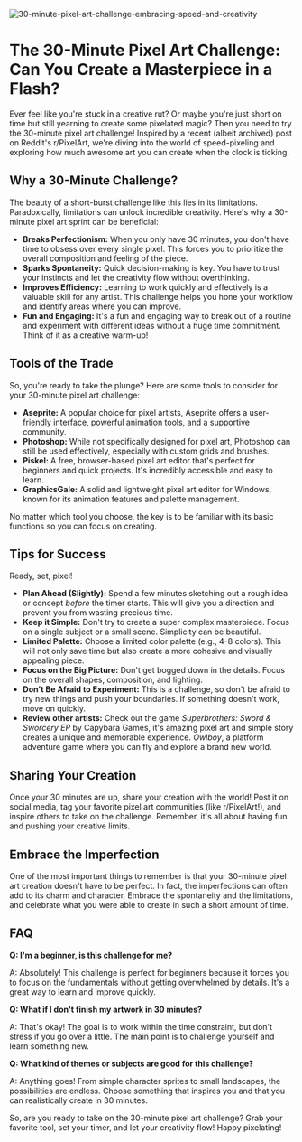 ![30-minute-pixel-art-challenge-embracing-speed-and-creativity](https://images.pexels.com/photos/19153152/pexels-photo-19153152.jpeg?auto=compress&cs=tinysrgb&fit=crop&h=627&w=1200)

# The 30-Minute Pixel Art Challenge: Can You Create a Masterpiece in a Flash?

Ever feel like you're stuck in a creative rut? Or maybe you're just short on time but still yearning to create some pixelated magic? Then you need to try the 30-minute pixel art challenge! Inspired by a recent (albeit archived) post on Reddit's r/PixelArt, we're diving into the world of speed-pixeling and exploring how much awesome art you can create when the clock is ticking.

## Why a 30-Minute Challenge?

The beauty of a short-burst challenge like this lies in its limitations. Paradoxically, limitations can unlock incredible creativity. Here's why a 30-minute pixel art sprint can be beneficial:

*   **Breaks Perfectionism:** When you only have 30 minutes, you don't have time to obsess over every single pixel. This forces you to prioritize the overall composition and feeling of the piece.
*   **Sparks Spontaneity:** Quick decision-making is key. You have to trust your instincts and let the creativity flow without overthinking.
*   **Improves Efficiency:** Learning to work quickly and effectively is a valuable skill for any artist. This challenge helps you hone your workflow and identify areas where you can improve.
*   **Fun and Engaging:** It's a fun and engaging way to break out of a routine and experiment with different ideas without a huge time commitment. Think of it as a creative warm-up!

## Tools of the Trade

So, you're ready to take the plunge? Here are some tools to consider for your 30-minute pixel art challenge:

*   **Aseprite:** A popular choice for pixel artists, Aseprite offers a user-friendly interface, powerful animation tools, and a supportive community. 
*   **Photoshop:** While not specifically designed for pixel art, Photoshop can still be used effectively, especially with custom grids and brushes.
*   **Piskel:** A free, browser-based pixel art editor that's perfect for beginners and quick projects. It's incredibly accessible and easy to learn.
*   **GraphicsGale:** A solid and lightweight pixel art editor for Windows, known for its animation features and palette management. 

No matter which tool you choose, the key is to be familiar with its basic functions so you can focus on creating.

## Tips for Success

Ready, set, pixel!

*   **Plan Ahead (Slightly):** Spend a few minutes sketching out a rough idea or concept *before* the timer starts. This will give you a direction and prevent you from wasting precious time.
*   **Keep it Simple:** Don't try to create a super complex masterpiece. Focus on a single subject or a small scene. Simplicity can be beautiful.
*   **Limited Palette:** Choose a limited color palette (e.g., 4-8 colors). This will not only save time but also create a more cohesive and visually appealing piece.
*   **Focus on the Big Picture:** Don't get bogged down in the details. Focus on the overall shapes, composition, and lighting.
*   **Don't Be Afraid to Experiment:** This is a challenge, so don't be afraid to try new things and push your boundaries. If something doesn't work, move on quickly.
*   **Review other artists:** Check out the game _Superbrothers: Sword & Sworcery EP_ by Capybara Games, it's amazing pixel art and simple story creates a unique and memorable experience. _Owlboy_, a platform adventure game where you can fly and explore a brand new world.

## Sharing Your Creation

Once your 30 minutes are up, share your creation with the world! Post it on social media, tag your favorite pixel art communities (like r/PixelArt!), and inspire others to take on the challenge. Remember, it's all about having fun and pushing your creative limits.

## Embrace the Imperfection

One of the most important things to remember is that your 30-minute pixel art creation doesn't have to be perfect. In fact, the imperfections can often add to its charm and character. Embrace the spontaneity and the limitations, and celebrate what you were able to create in such a short amount of time.

## FAQ

**Q: I'm a beginner, is this challenge for me?**

A: Absolutely! This challenge is perfect for beginners because it forces you to focus on the fundamentals without getting overwhelmed by details. It's a great way to learn and improve quickly.

**Q: What if I don't finish my artwork in 30 minutes?**

A: That's okay! The goal is to work within the time constraint, but don't stress if you go over a little. The main point is to challenge yourself and learn something new.

**Q: What kind of themes or subjects are good for this challenge?**

A: Anything goes! From simple character sprites to small landscapes, the possibilities are endless. Choose something that inspires you and that you can realistically create in 30 minutes.

So, are you ready to take on the 30-minute pixel art challenge? Grab your favorite tool, set your timer, and let your creativity flow! Happy pixelating!
